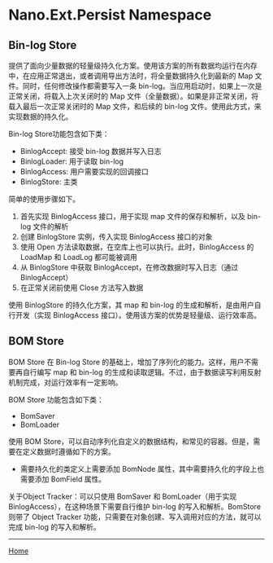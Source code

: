 
# Nano.Ext.Persist Namespace

## Bin-log Store

提供了面向少量数据的轻量级持久化方案。使用该方案的所有数据均运行在内存中，在应用正常退出，或者调用导出方法时，将全量数据持久化到最新的 Map 文件。同时，任何修改操作都需要写入一条 bin-log。当应用启动时，如果上一次是正常关闭，将载入上次关闭时的 Map 文件（全量数据）。如果是非正常关闭，将载入最后一次正常关闭时的 Map 文件，和后续的 bin-log 文件。使用此方式，来实现数据的持久化。

Bin-log Store功能包含如下类：
- BinlogAccept: 接受 bin-log 数据并写入日志
- BinlogLoader: 用于读取 bin-log
- BinlogAccess: 用户需要实现的回调接口
- BinlogStore: 主类

简单的使用步骤如下。
1. 首先实现 BinlogAccess 接口，用于实现 map 文件的保存和解析，以及 bin-log 文件的解析
2. 创建 BinlogStore 实例，传入实现 BinlogAccess 接口的对象
3. 使用 Open 方法读取数据，在空库上也可以执行。此时，BinlogAccess 的 LoadMap 和 LoadLog 都可能被调用
4. 从 BinlogStore 中获取 BinlogAccept，在修改数据时写入日志（通过 BinlogAccept）
5. 在正常关闭前使用 Close 方法写入数据

使用 BinlogStore 的持久化方案，其 map 和 bin-log 的生成和解析，是由用户自行开发（实现 BinlogAccess 接口）。使用该方案的优势是轻量级、运行效率高。

## BOM Store

BOM Store 在 Bin-log Store 的基础上，增加了序列化的能力。这样，用户不需要再自行编写 map 和 bin-log 的生成和读取逻辑。不过，由于数据读写利用反射机制完成，对运行效率有一定影响。

BOM Store 功能包含如下类：
- BomSaver
- BomLoader

使用 BOM Store，可以自动序列化自定义的数据结构，和常见的容器。但是，需要在定义数据时遵循如下的方案。
- 需要持久化的类定义上需要添加 BomNode 属性，其中需要持久化的字段上也需要添加 BomField 属性。

关于Object Tracker：可以只使用 BomSaver 和 BomLoader（用于实现 BinlogAccess），在这种场景下需要自行维护 bin-log 的写入和解析。BomStore 则带了 Object Tracker 功能，只需要在对象创建、写入调用对应的方法，就可以完成 bin-log 的写入和解析。

---
[Home](../index)
